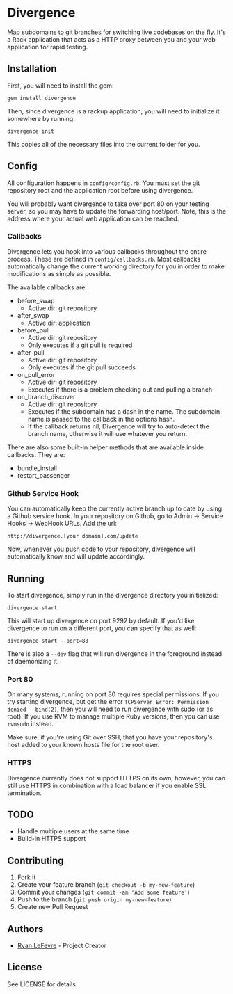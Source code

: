 # Divergence

Map subdomains to git branches for switching live codebases on the fly. It's a Rack application that acts as a HTTP proxy between you and your web application for rapid testing.

## Installation

First, you will need to install the gem:

```
gem install divergence
```

Then, since divergence is a rackup application, you will need to initialize it somewhere by running:

```
divergence init
```

This copies all of the necessary files into the current folder for you.

## Config

All configuration happens in `config/config.rb`. You must set the git repository root and the application root before using divergence.

You will probably want divergence to take over port 80 on your testing server, so you may have to update the forwarding host/port. Note, this is the address where your actual web application can be reached.

### Callbacks

Divergence lets you hook into various callbacks throughout the entire process. These are defined in `config/callbacks.rb`. Most callbacks automatically change the current working directory for you in order to make modifications as simple as possible.

The available callbacks are:

* before_swap
  * Active dir: git repository
* after_swap
  * Active dir: application
* before_pull
  * Active dir: git repository
  * Only executes if a git pull is required
* after_pull
  * Active dir: git repository
  * Only executes if the git pull succeeds
* on_pull_error
  * Active dir: git repository
  * Executes if there is a problem checking out and pulling a branch
* on_branch_discover
  * Active dir: git repository
  * Executes if the subdomain has a dash in the name. The subdomain name is passed to the callback in the options hash.
  * If the callback returns nil, Divergence will try to auto-detect the branch name, otherwise it will use whatever you return.

There are also some built-in helper methods that are available inside callbacks. They are:

* bundle_install
* restart_passenger

### Github Service Hook

You can automatically keep the currently active branch up to date by using a Github service hook. In your repository on Github, go to Admin -> Service Hooks -> WebHook URLs. Add the url:

```
http://divergence.[your domain].com/update
```

Now, whenever you push code to your repository, divergence will automatically know and will update accordingly.

## Running

To start divergence, simply run in the divergence directory you initialized:

```
divergence start
```

This will start up divergence on port 9292 by default. If you'd like divergence to run on a different port, you can specify that as well:

```
divergence start --port=88
```

There is also a `--dev` flag that will run divergence in the foreground instead of daemonizing it.

### Port 80

On many systems, running on port 80 requires special permissions. If you try starting divergence, but get the error `TCPServer Error: Permission denied - bind(2)`, then you will need to run divergence with sudo (or as root). If you use RVM to manage multiple Ruby versions, then you can use `rvmsudo` instead.

Make sure, if you're using Git over SSH, that you have your repository's host added to your known hosts file for the root user.

### HTTPS

Divergence currently does not support HTTPS on its own; however, you can still use HTTPS in combination with a load balancer if you enable SSL termination.

## TODO

* Handle multiple users at the same time
* Build-in HTTPS support

## Contributing

1. Fork it
2. Create your feature branch (`git checkout -b my-new-feature`)
3. Commit your changes (`git commit -am 'Add some feature'`)
4. Push to the branch (`git push origin my-new-feature`)
5. Create new Pull Request

## Authors

* [Ryan LeFevre](http://meltingice.net) - Project Creator

## License

See LICENSE for details.
